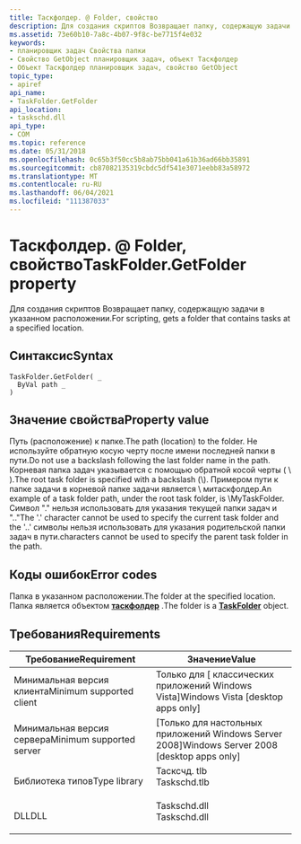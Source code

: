 ```yaml
---
title: Таскфолдер. @ Folder, свойство
description: Для создания скриптов Возвращает папку, содержащую задачи в указанном расположении.
ms.assetid: 73e60b10-7a8c-4b07-9f8c-be7715f4e032
keywords:
- планировщик задач Свойства папки
- Свойство GetObject планировщик задач, объект Таскфолдер
- Объект Таскфолдер планировщик задач, свойство GetObject
topic_type:
- apiref
api_name:
- TaskFolder.GetFolder
api_location:
- taskschd.dll
api_type:
- COM
ms.topic: reference
ms.date: 05/31/2018
ms.openlocfilehash: 0c65b3f50cc5b8ab75bb041a61b36ad66bb35891
ms.sourcegitcommit: cb87082135319cbdc5df541e3071eebb83a58972
ms.translationtype: MT
ms.contentlocale: ru-RU
ms.lasthandoff: 06/04/2021
ms.locfileid: "111387033"
---
```

# <a name="taskfoldergetfolder-property"></a><span data-ttu-id="354bb-106">Таскфолдер. @ Folder, свойство</span><span class="sxs-lookup"><span data-stu-id="354bb-106">TaskFolder.GetFolder property</span></span>

<span data-ttu-id="354bb-107">Для создания скриптов Возвращает папку, содержащую задачи в указанном расположении.</span><span class="sxs-lookup"><span data-stu-id="354bb-107">For scripting, gets a folder that contains tasks at a specified location.</span></span>

## <a name="syntax"></a><span data-ttu-id="354bb-108">Синтаксис</span><span class="sxs-lookup"><span data-stu-id="354bb-108">Syntax</span></span>


```VB
TaskFolder.GetFolder( _
  ByVal path _
)
```



## <a name="property-value"></a><span data-ttu-id="354bb-109">Значение свойства</span><span class="sxs-lookup"><span data-stu-id="354bb-109">Property value</span></span>

<span data-ttu-id="354bb-110">Путь (расположение) к папке.</span><span class="sxs-lookup"><span data-stu-id="354bb-110">The path (location) to the folder.</span></span> <span data-ttu-id="354bb-111">Не используйте обратную косую черту после имени последней папки в пути.</span><span class="sxs-lookup"><span data-stu-id="354bb-111">Do not use a backslash following the last folder name in the path.</span></span> <span data-ttu-id="354bb-112">Корневая папка задач указывается с помощью обратной косой черты ( \\ ).</span><span class="sxs-lookup"><span data-stu-id="354bb-112">The root task folder is specified with a backslash (\\).</span></span> <span data-ttu-id="354bb-113">Примером пути к папке задачи в корневой папке задачи является \\ митаскфолдер.</span><span class="sxs-lookup"><span data-stu-id="354bb-113">An example of a task folder path, under the root task folder, is \\MyTaskFolder.</span></span> <span data-ttu-id="354bb-114">Символ "." нельзя использовать для указания текущей папки задач и ".."</span><span class="sxs-lookup"><span data-stu-id="354bb-114">The '.' character cannot be used to specify the current task folder and the '..'</span></span> <span data-ttu-id="354bb-115">символы нельзя использовать для указания родительской папки задач в пути.</span><span class="sxs-lookup"><span data-stu-id="354bb-115">characters cannot be used to specify the parent task folder in the path.</span></span>

## <a name="error-codes"></a><span data-ttu-id="354bb-116">Коды ошибок</span><span class="sxs-lookup"><span data-stu-id="354bb-116">Error codes</span></span>

<span data-ttu-id="354bb-117">Папка в указанном расположении.</span><span class="sxs-lookup"><span data-stu-id="354bb-117">The folder at the specified location.</span></span> <span data-ttu-id="354bb-118">Папка является объектом [**таскфолдер**](taskfolder.md) .</span><span class="sxs-lookup"><span data-stu-id="354bb-118">The folder is a [**TaskFolder**](taskfolder.md) object.</span></span>

## <a name="requirements"></a><span data-ttu-id="354bb-119">Требования</span><span class="sxs-lookup"><span data-stu-id="354bb-119">Requirements</span></span>



| <span data-ttu-id="354bb-120">Требование</span><span class="sxs-lookup"><span data-stu-id="354bb-120">Requirement</span></span> | <span data-ttu-id="354bb-121">Значение</span><span class="sxs-lookup"><span data-stu-id="354bb-121">Value</span></span> |
|-------------------------------------|-----------------------------------------------------------------------------------------|
| <span data-ttu-id="354bb-122">Минимальная версия клиента</span><span class="sxs-lookup"><span data-stu-id="354bb-122">Minimum supported client</span></span><br/> | <span data-ttu-id="354bb-123">Только для \[ классических приложений Windows Vista\]</span><span class="sxs-lookup"><span data-stu-id="354bb-123">Windows Vista \[desktop apps only\]</span></span><br/>                                          |
| <span data-ttu-id="354bb-124">Минимальная версия сервера</span><span class="sxs-lookup"><span data-stu-id="354bb-124">Minimum supported server</span></span><br/> | <span data-ttu-id="354bb-125">\[Только для настольных приложений Windows Server 2008\]</span><span class="sxs-lookup"><span data-stu-id="354bb-125">Windows Server 2008 \[desktop apps only\]</span></span><br/>                                    |
| <span data-ttu-id="354bb-126">Библиотека типов</span><span class="sxs-lookup"><span data-stu-id="354bb-126">Type library</span></span><br/>             | <dl> <span data-ttu-id="354bb-127"><dt>Тасксчд. tlb</dt></span><span class="sxs-lookup"><span data-stu-id="354bb-127"><dt>Taskschd.tlb</dt></span></span> </dl> |
| <span data-ttu-id="354bb-128">DLL</span><span class="sxs-lookup"><span data-stu-id="354bb-128">DLL</span></span><br/>                      | <dl> <span data-ttu-id="354bb-129"><dt>Taskschd.dll</dt></span><span class="sxs-lookup"><span data-stu-id="354bb-129"><dt>Taskschd.dll</dt></span></span> </dl> |



 

 





